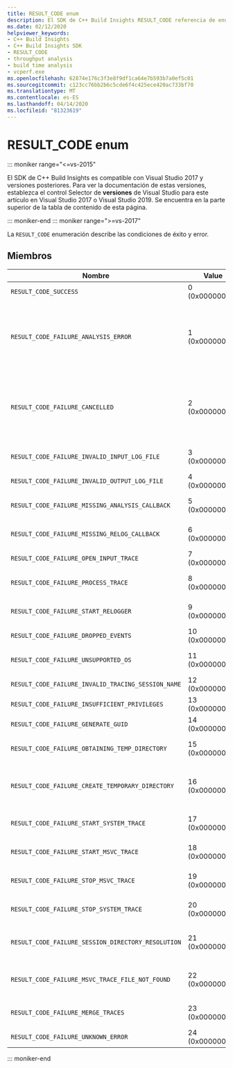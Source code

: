 ```yaml
---
title: RESULT_CODE enum
description: El SDK de C++ Build Insights RESULT_CODE referencia de enumeración.
ms.date: 02/12/2020
helpviewer_keywords:
- C++ Build Insights
- C++ Build Insights SDK
- RESULT_CODE
- throughput analysis
- build time analysis
- vcperf.exe
ms.openlocfilehash: 62874e176c3f3e8f9df1ca64e7b593b7a0ef5c01
ms.sourcegitcommit: c123cc76bb2b6c5cde6f4c425ece420ac733bf70
ms.translationtype: MT
ms.contentlocale: es-ES
ms.lasthandoff: 04/14/2020
ms.locfileid: "81323619"
---
```

# <a name="result_code-enum"></a>RESULT_CODE enum

::: moniker range="<=vs-2015"

El SDK de C++ Build Insights es compatible con Visual Studio 2017 y versiones posteriores. Para ver la documentación de estas versiones, establezca el control Selector de **versiones** de Visual Studio para este artículo en Visual Studio 2017 o Visual Studio 2019. Se encuentra en la parte superior de la tabla de contenido de esta página.

::: moniker-end
::: moniker range=">=vs-2017"

La `RESULT_CODE` enumeración describe las condiciones de éxito y error.

## <a name="members"></a>Miembros

| Nombre | Value | Descripción |
|--|--|--|
| `RESULT_CODE_SUCCESS` | 0 (0x00000000) | La operación se realizó correctamente. |
| `RESULT_CODE_FAILURE_ANALYSIS_ERROR` | 1 (0x00000001) | Una de las funciones de `CALLBACK_CODE_ANALYSIS_FAILURE` devolución de llamada en [ANALYSIS_DESCRIPTOR](analysis-descriptor-struct.md) o [RELOG_DESCRIPTOR](relog-descriptor-struct.md) devolvió el valor. Este valor es un miembro de la [enumeración de CALLBACK_CODE.](callback-code-enum.md) |
| `RESULT_CODE_FAILURE_CANCELLED` | 2 (0x00000002) | Una de las funciones de `CALLBACK_CODE_ANALYSIS_CANCEL` devolución de llamada en [ANALYSIS_DESCRIPTOR](analysis-descriptor-struct.md) o [RELOG_DESCRIPTOR](relog-descriptor-struct.md) devolvió el valor. Este valor es un miembro de la [enumeración de CALLBACK_CODE.](callback-code-enum.md) |
| `RESULT_CODE_FAILURE_INVALID_INPUT_LOG_FILE` | 3 (0x00000003) | El seguimiento de eventos de entrada para Windows (ETW) especificado no es válido. |
| `RESULT_CODE_FAILURE_INVALID_OUTPUT_LOG_FILE` | 4 (0x00000004) | El seguimiento ETW de salida especificado no es válido. |
| `RESULT_CODE_FAILURE_MISSING_ANALYSIS_CALLBACK` | 5 (0x00000005) | La estructura [ANALYSIS_CALLBACKS](analysis-callbacks-struct.md) no se inicializó correctamente. |
| `RESULT_CODE_FAILURE_MISSING_RELOG_CALLBACK` | 6 (0x00000006) | La estructura [RELOG_CALLBACKS](relog-callbacks-struct.md) no se inicializó correctamente. |
| `RESULT_CODE_FAILURE_OPEN_INPUT_TRACE` | 7 (0x00000007) | No se pudo abrir el seguimiento ETW de entrada. |
| `RESULT_CODE_FAILURE_PROCESS_TRACE` | 8 (0x00000008) | Se ha producido un error al procesar el seguimiento ETW de entrada. |
| `RESULT_CODE_FAILURE_START_RELOGGER` | 9 (0x00000009) | Se ha producido un error al intentar iniciar la sesión de recorrección. |
| `RESULT_CODE_FAILURE_DROPPED_EVENTS` | 10 (0x0000000A) | Al seguimiento ETW de entrada le faltan eventos importantes. |
| `RESULT_CODE_FAILURE_UNSUPPORTED_OS` | 11 (0x0000000B) | Está utilizando C++ Build Insights en una versión no compatible de Windows. |
| `RESULT_CODE_FAILURE_INVALID_TRACING_SESSION_NAME` | 12 (0x0000000C) | El nombre de sesión proporcionado no es válido. |
| `RESULT_CODE_FAILURE_INSUFFICIENT_PRIVILEGES` | 13 (0x0000000D) | Esta operación requiere privilegios de administrador. |
| `RESULT_CODE_FAILURE_GENERATE_GUID` | 14 (0x0000000E) | Se ha producido un error al generar un GUID. |
| `RESULT_CODE_FAILURE_OBTAINING_TEMP_DIRECTORY` | 15 (0x0000000F) | Se ha producido un error al intentar determinar la ruta de acceso temporal del directorio. |
| `RESULT_CODE_FAILURE_CREATE_TEMPORARY_DIRECTORY` | 16 (0x00000010) | Se ha producido un error al intentar crear un directorio temporal para la sesión de seguimiento que se está iniciando. |
| `RESULT_CODE_FAILURE_START_SYSTEM_TRACE` | 17 (0x00000011) | Se ha producido un error al intentar iniciar el seguimiento del sistema. |
| `RESULT_CODE_FAILURE_START_MSVC_TRACE` | 18 (0x00000012) | Se ha producido un error al intentar iniciar el seguimiento de MSVC. |
| `RESULT_CODE_FAILURE_STOP_MSVC_TRACE` | 19 (0x00000013) | Se ha producido un error al intentar detener el seguimiento de MSVC. |
| `RESULT_CODE_FAILURE_STOP_SYSTEM_TRACE` | 20 (0x00000014) | Se ha producido un error al intentar iniciar el seguimiento del sistema. |
| `RESULT_CODE_FAILURE_SESSION_DIRECTORY_RESOLUTION` | 21 (0x00000015) | Se detuvo un seguimiento, pero no se pudo encontrar el directorio temporal de la sesión de seguimiento. |
| `RESULT_CODE_FAILURE_MSVC_TRACE_FILE_NOT_FOUND` | 22 (0x00000016) | No se puede encontrar el archivo de seguimiento para el seguimiento MSVC que se está deteniendo. |
| `RESULT_CODE_FAILURE_MERGE_TRACES` | 23 (0x00000017) | Se ha producido un error al combinar seguimientos mediante Kernel Trace Control. |
| `RESULT_CODE_FAILURE_UNKNOWN_ERROR` | 24 (0x00000018) | Se ha producido un error desconocido. |

::: moniker-end
